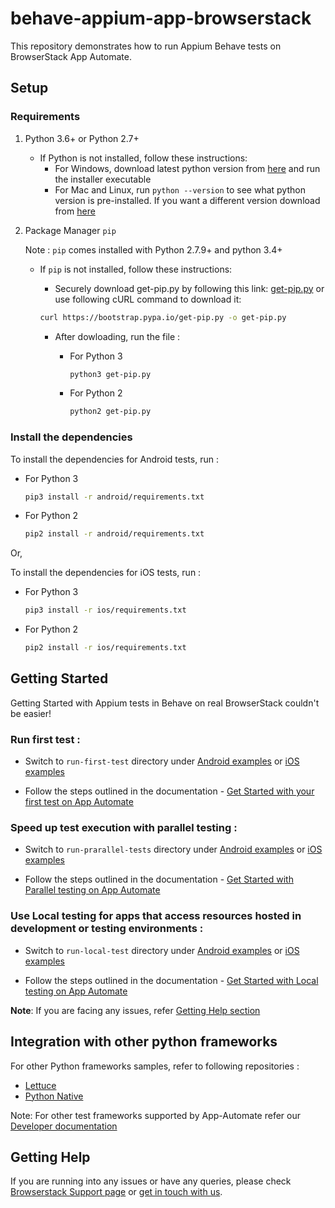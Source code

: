 # behave-appium-app-browserstack

This repository demonstrates how to run Appium Behave tests on BrowserStack App Automate.

## Setup

### Requirements

1. Python 3.6+ or Python 2.7+

    - If Python is not installed, follow these instructions:
        - For Windows, download latest python version from [here](https://www.python.org/downloads/windows/) and run the installer executable
        - For Mac and Linux, run `python --version` to see what python version is pre-installed. If you want a different version download from [here](https://www.python.org/downloads/)

2. Package Manager `pip`

    Note : `pip` comes installed with Python 2.7.9+ and python 3.4+

    - If `pip` is not installed, follow these instructions:
        - Securely download get-pip.py by following this link: [get-pip.py](https://bootstrap.pypa.io/get-pip.py) or use following cURL command to download it:

        ```sh
        curl https://bootstrap.pypa.io/get-pip.py -o get-pip.py
        ```

        - After dowloading, run the file :

            - For Python 3

                ```sh
                python3 get-pip.py
                ```

            - For Python 2

                ```sh
                python2 get-pip.py
                ```

### Install the dependencies

To install the dependencies for Android tests, run :

- For Python 3

    ```sh
    pip3 install -r android/requirements.txt
    ```

- For Python 2

    ```sh
    pip2 install -r android/requirements.txt
    ```

Or,

To install the dependencies for iOS tests, run :

- For Python 3

    ```sh
    pip3 install -r ios/requirements.txt
    ```

- For Python 2

    ```sh
    pip2 install -r ios/requirements.txt
    ```

## Getting Started

Getting Started with Appium tests in Behave on real BrowserStack couldn't be easier!

### **Run first test :**

- Switch to `run-first-test` directory under [Android examples](android/examples/run-first-test) or [iOS examples](ios/examples/run-first-test)

- Follow the steps outlined in the documentation - [Get Started with your first test on App Automate](https://www.browserstack.com/docs/app-automate/appium/getting-started/python/behave)

### **Speed up test execution with parallel testing :**

- Switch to `run-prarallel-tests` directory under [Android examples](android/examples/run-parallel-tests) or [iOS examples](ios/examples/run-parallel-tests)

- Follow the steps outlined in the documentation - [Get Started with Parallel testing on App Automate](https://www.browserstack.com/docs/app-automate/appium/getting-started/python/behave/parallelize-tests)

### **Use Local testing for apps that access resources hosted in development or testing environments :**

- Switch to `run-local-test` directory under [Android examples](android/examples/run-local-test) or [iOS examples](ios/examples/run-local-test)

- Follow the steps outlined in the documentation - [Get Started with Local testing on App Automate](https://www.browserstack.com/docs/app-automate/appium/getting-started/python/behave/local-testing)

**Note**: If you are facing any issues, refer [Getting Help section](#Getting-Help)

## Integration with other python frameworks

For other Python frameworks samples, refer to following repositories :

- [Lettuce](https://github.com/browserstack/lettuce-appium-app-browserstack)
- [Python Native](https://github.com/browserstack/python-appium-app-browserstack)

Note: For other test frameworks supported by App-Automate refer our [Developer documentation](https://www.browserstack.com/docs/)

## Getting Help

If you are running into any issues or have any queries, please check [Browserstack Support page](https://www.browserstack.com/support/app-automate) or [get in touch with us](https://www.browserstack.com/contact?ref=help).
